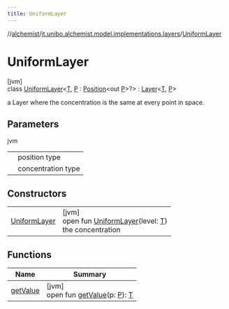 ```yaml
---
title: UniformLayer
---
```

//[alchemist](../../../index.html)/[it.unibo.alchemist.model.implementations.layers](../index.html)/[UniformLayer](index.html)



# UniformLayer



[jvm]\
class [UniformLayer](index.html)<[T](index.html), [P](index.html) : [Position](../../it.unibo.alchemist.model.interfaces/-position/index.html)<out [P](../-step-layer/index.html)>?> : [Layer](../../it.unibo.alchemist.model.interfaces/-layer/index.html)<[T](../-step-layer/index.html), [P](../-step-layer/index.html)> 

a Layer where the concentration is the same at every point in space.



## Parameters


jvm

| | |
|---|---|
| <P> | position type |
| <T> | concentration type |



## Constructors


| | |
|---|---|
| [UniformLayer](-uniform-layer.html) | [jvm]<br>open fun [UniformLayer](-uniform-layer.html)(level: [T](../-step-layer/index.html))<br>the concentration |


## Functions


| Name | Summary |
|---|---|
| [getValue](get-value.html) | [jvm]<br>open fun [getValue](get-value.html)(p: [P](../-step-layer/index.html)): [T](../-step-layer/index.html) |

